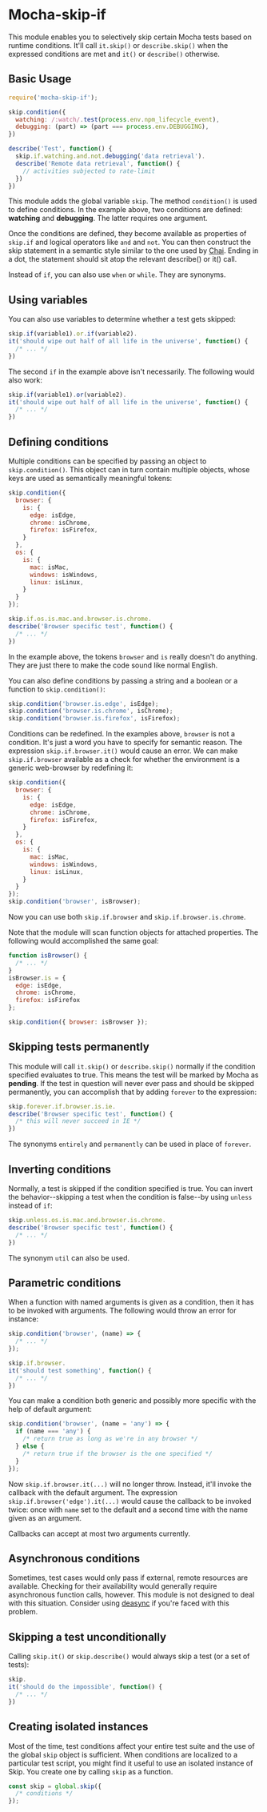 # Mocha-skip-if

This module enables you to selectively skip certain Mocha tests based on runtime conditions. It'll call `it.skip()` or `describe.skip()` when the expressed conditions are met and `it()` or `describe()` otherwise.

## Basic Usage

```js
require('mocha-skip-if');

skip.condition({
  watching: /:watch/.test(process.env.npm_lifecycle_event),
  debugging: (part) => (part === process.env.DEBUGGING),
})

describe('Test', function() {
  skip.if.watching.and.not.debugging('data retrieval').
  describe('Remote data retrieval', function() {
    // activities subjected to rate-limit
  })
})
```

This module adds the global variable `skip`. The method `condition()` is used to define conditions. In the example above, two conditions are defined: **watching** and **debugging**. The latter requires one argument.

Once the conditions are defined, they become available as properties of `skip.if` and logical operators like `and` and `not`. You can then construct the skip statement in a semantic style similar to the one used by [Chai](https://www.chaijs.com/). Ending in a dot, the statement should sit atop the relevant describe() or it() call.

Instead of `if`, you can also use `when` or `while`. They are synonyms.

## Using variables

You can also use variables to determine whether a test gets skipped:

```js
skip.if(variable1).or.if(variable2).
it('should wipe out half of all life in the universe', function() {
  /* ... */
})
```

The second `if` in the example above isn't necessarily. The following would also work:

```js
skip.if(variable1).or(variable2).
it('should wipe out half of all life in the universe', function() {
  /* ... */
})
```

## Defining conditions

Multiple conditions can be specified by passing an object to `skip.condition()`. This object can in turn contain multiple objects, whose keys are used as semantically meaningful tokens:

```js
skip.condition({
  browser: {
    is: {
      edge: isEdge,
      chrome: isChrome,
      firefox: isFirefox,
    }
  },
  os: {
    is: {
      mac: isMac,
      windows: isWindows,
      linux: isLinux,
    }
  }
});

skip.if.os.is.mac.and.browser.is.chrome.
describe('Browser specific test', function() {
  /* ... */
})
```

In the example above, the tokens `browser` and `is` really doesn't do anything. They are just there to make the code sound like normal English.

You can also define conditions by passing a string and a boolean or a function to `skip.condition()`:

```js
skip.condition('browser.is.edge', isEdge);
skip.condition('browser.is.chrome', isChrome);
skip.condition('browser.is.firefox', isFirefox);
```

Conditions can be redefined. In the examples above, `browser` is not a condition. It's just a word you have to specify for semantic reason. The expression `skip.if.browser.it()` would cause an error. We can make `skip.if.browser` available as a check for whether the environment is a generic web-browser by redefining it:

```js
skip.condition({
  browser: {
    is: {
      edge: isEdge,
      chrome: isChrome,
      firefox: isFirefox,
    }
  },
  os: {
    is: {
      mac: isMac,
      windows: isWindows,
      linux: isLinux,
    }
  }
});
skip.condition('browser', isBrowser);
```

Now you can use both `skip.if.browser` and `skip.if.browser.is.chrome`.

Note that the module will scan function objects for attached properties. The following would accomplished the same goal:

```js
function isBrowser() {
  /* ... */
}
isBrowser.is = {
  edge: isEdge,
  chrome: isChrome,
  firefox: isFirefox
};

skip.condition({ browser: isBrowser });
```

## Skipping tests permanently

This module will call `it.skip()` or `describe.skip()` normally if the condition specified evaluates to true. This means the test will be marked by Mocha as **pending**. If the test in question will never ever pass and should be skipped permanently, you can accomplish that by adding `forever` to the expression:

```js
skip.forever.if.browser.is.ie.
describe('Browser specific test', function() {
  /* this will never succeed in IE */
})
```

The synonyms `entirely` and `permanently` can be used in place of `forever`.

## Inverting conditions

Normally, a test is skipped if the condition specified is true. You can invert the behavior--skipping a test when the condition is false--by using `unless` instead of `if`:

```js
skip.unless.os.is.mac.and.browser.is.chrome.
describe('Browser specific test', function() {
  /* ... */
})
```

The synonym `util` can also be used.

## Parametric conditions

When a function with named arguments is given as a condition, then it has to be invoked with arguments. The following would throw an error for instance:

```js
skip.condition('browser', (name) => {
  /* ... */
});

skip.if.browser.
it('should test something', function() {
  /* ... */
})
```

You can make a condition both generic and possibly more specific with the help of default argument:

```js
skip.condition('browser', (name = 'any') => {
  if (name === 'any') {
    /* return true as long as we're in any browser */
  } else {
    /* return true if the browser is the one specified */
  }
});
```

Now `skip.if.browser.it(...)` will no longer throw. Instead, it'll invoke the callback with the default argument. The expression `skip.if.browser('edge').it(...)` would cause the callback to be invoked twice: once with `name` set to the default and a second time with the name given as an argument.

Callbacks can accept at most two arguments currently.

## Asynchronous conditions

Sometimes, test cases would only pass if external, remote resources are available. Checking for their availability would generally require asynchronous function calls, however. This module is not designed to deal with this situation. Consider using [deasync](https://www.npmjs.com/package/deasync) if you're faced with this problem.

## Skipping a test unconditionally

Calling `skip.it()` or `skip.describe()` would always skip a test (or a set of tests):

```js
skip.
it('should do the impossible', function() {
  /* ... */
})
```

## Creating isolated instances

Most of the time, test conditions affect your entire test suite and the use of the global `skip` object is sufficient. When conditions are localized to a particular test script, you might find it useful to use an isolated instance of Skip. You create one by calling `skip` as a function.

```js
const skip = global.skip({
  /* conditions */
});
```
